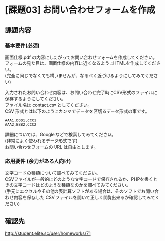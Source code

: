 [課題03] お問い合わせフォームを作成
=====================================

## 課題内容

### 基本要件(必須)
画面仕様.pdf の内容にしたがってお問い合わせフォームを作成してください。  
フォームの見た目は、画面仕様の内容に近くなるようにHTMLを作成してください。  
(完全に同じでなくても構いませんが、なるべく近づけるようにしてみてください)  

入力されたお問い合わせ内容は、お問い合わせ完了時にCSV形式のファイルに保存するようにしてください。  
ファイル名は contact.csv としてください。  
CSV 形式とは以下のようにカンマでデータを区切るデータ形式の事です。  

    AAA1,BBB1,CCC1  
    AAA2,BBB2,CCC2  

詳細については、Google などで検索してみてください。  
(非常によく使われるデータ形式です)  
お問い合わせフォームの URL は自由とします。  


### 応用要件 (余力がある人向け)
文字コードの種類について調べてみてください。  
CSVファイルが一般的にどのような文字コードで保存されるか、PHPを書くときの文字コードはどのような種類なのかを調べてみてください。  
(手元にエクセルやその他の表計算ソフトがある場合は、そのソフトでお問い合わせ内容を保存した CSV ファイルを開いて正しく閲覧出来るか確認してみてください)  

## 確認先
http://student.elite.sc/user/homeworks/71  

